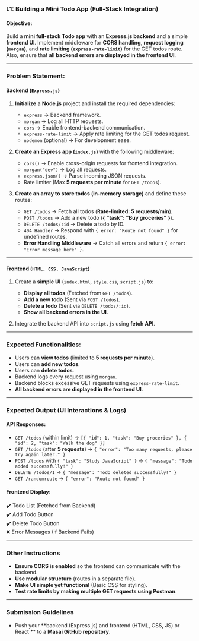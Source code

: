 ### **L1: Building a Mini Todo App (Full-Stack Integration)**  

#### **Objective:**  
Build a **mini full-stack Todo app** with an **Express.js backend** and a simple **frontend UI**. Implement middleware for **CORS handling**, **request logging (`morgan`)**, and **rate limiting (`express-rate-limit`)** for the GET todos route. Also, ensure that **all backend errors are displayed in the frontend UI**.  

---

### **Problem Statement:**  

#### **Backend (`Express.js`)**  
1. **Initialize** a **Node.js** project and install the required dependencies:  
   - `express` → Backend framework.  
   - `morgan` → Log all HTTP requests.  
   - `cors` → Enable frontend-backend communication.  
   - `express-rate-limit` → Apply rate limiting for the GET todos request.  
   - `nodemon` (optional) → For development ease.  

2. **Create an Express app (`index.js`)** with the following middleware:  
   - `cors()` → Enable cross-origin requests for frontend integration.  
   - `morgan("dev")` → Log all requests.  
   - `express.json()` → Parse incoming JSON requests.  
   - Rate limiter (Max **5 requests per minute** for `GET /todos`).  

3. **Create an array to store todos (in-memory storage)** and define these routes:  
   - `GET /todos` → Fetch all todos (**Rate-limited: 5 requests/min**).  
   - `POST /todos` → Add a new todo (**{ "task": "Buy groceries" }**).  
   - `DELETE /todos/:id` → Delete a todo by ID.  
   - `404 Handler` → Respond with `{ error: "Route not found" }` for undefined routes.  
   - **Error Handling Middleware** → Catch all errors and return `{ error: "Error message here" }`.  

---

#### **Frontend (`HTML, CSS, JavaScript`)**  
1. Create a **simple UI** (`index.html`, `style.css`, `script.js`) to:  
   - **Display all todos** (Fetched from `GET /todos`).  
   - **Add a new todo** (Sent via `POST /todos`).  
   - **Delete a todo** (Sent via `DELETE /todos/:id`).  
   - **Show all backend errors in the UI**.  

2. Integrate the backend API into `script.js` using **fetch API**.  

---

### **Expected Functionalities:**  
- Users can **view todos** (limited to **5 requests per minute**).  
- Users can **add new todos**.  
- Users can **delete todos**.  
- Backend logs every request using `morgan`.  
- Backend blocks excessive GET requests using `express-rate-limit`.  
- **All backend errors are displayed in the frontend UI**.  

---

### **Expected Output (UI Interactions & Logs)**  

#### **API Responses:**  
- `GET /todos` (within limit) → `[{ "id": 1, "task": "Buy groceries" }, { "id": 2, "task": "Walk the dog" }]`  
- `GET /todos` (after **5 requests**) → `{ "error": "Too many requests, please try again later." }`  
- `POST /todos` with `{ "task": "Study JavaScript" }` → `{ "message": "Todo added successfully!" }`  
- `DELETE /todos/1` → `{ "message": "Todo deleted successfully!" }`  
- `GET /randomroute` → `{ "error": "Route not found" }`  

#### **Frontend Display:**  
✔️ Todo List (Fetched from Backend)  
✔️ Add Todo Button  
✔️ Delete Todo Button  
❌ Error Messages (If Backend Fails)  

---

### **Other Instructions**  
- **Ensure CORS is enabled** so the frontend can communicate with the backend.  
- **Use modular structure** (routes in a separate file).  
- **Make UI simple yet functional** (Basic CSS for styling).  
- **Test rate limits by making multiple GET requests using Postman**.  

---

### **Submission Guidelines**  
- Push your **backend (Express.js) and frontend (HTML, CSS, JS) or React ** to a **Masai GitHub repository**.
